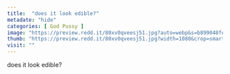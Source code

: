 ```yaml
---
title:  "does it look edible?"
metadate: "hide"
categories: [ God Pussy ]
image: "https://preview.redd.it/80xv0qveesj51.jpg?auto=webp&s=b899048fe02b23468997e91c3f6fbbfe67f45230"
thumb: "https://preview.redd.it/80xv0qveesj51.jpg?width=1080&crop=smart&auto=webp&s=d32a0ddecdecb63f86279d4172ac47c25f8b421f"
visit: ""
---
```

does it look edible?
